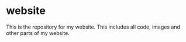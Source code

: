# website

This is the repository for my website. This includes all code, images and other parts of my website.
